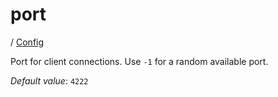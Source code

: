 # port

/ [Config](..) 

Port for client connections. Use `-1` for a
random available port.

*Default value*: `4222`
